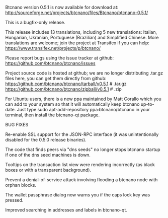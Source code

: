 Btcnano version 0.5.1 is now available for download at:
http://sourceforge.net/projects/btcnano/files/Btcnano/btcnano-0.5.1/

This is a bugfix-only release.

This release includes 13 translations, including 5 new translations:
Italian, Hungarian, Ukranian, Portuguese (Brazilian) and Simplified Chinese.
More translations are welcome; join the project at Transifex if you can help:
https://www.transifex.net/projects/p/btcnano/

Please report bugs using the issue tracker at github:
https://github.com/btcnano/btcnano/issues

Project source code is hosted at github; we are no longer
distributing .tar.gz files here, you can get them
directly from github:
https://github.com/btcnano/btcnano/tarball/v0.5.1  # .tar.gz
https://github.com/btcnano/btcnano/zipball/v0.5.1  # .zip

For Ubuntu users, there is a new ppa maintained by Matt Corallo which
you can add to your system so that it will automatically keep
btcnano up-to-date.  Just type
sudo apt-add-repository ppa:btcnano/btcnano
in your terminal, then install the btcnano-qt package.


BUG FIXES

Re-enable SSL support for the JSON-RPC interface (it was unintentionally
disabled for the 0.5.0 release binaries).

The code that finds peers via "dns seeds" no longer stops btcnano startup
if one of the dns seed machines is down.

Tooltips on the transaction list view were rendering incorrectly (as black boxes
or with a transparent background).

Prevent a denial-of-service attack involving flooding a btcnano node with
orphan blocks.

The wallet passphrase dialog now warns you if the caps lock key was pressed.

Improved searching in addresses and labels in btcnano-qt.
